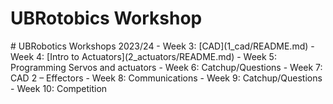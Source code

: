 <h1> UBRotobics Workshop </h1>
# UBRobotics Workshops 2023/24
- Week 3: [CAD](1_cad/README.md)
- Week 4: [Intro to Actuators](2_actuators/README.md)
- Week 5: Programming Servos and actuators
- Week 6: Catchup/Questions
- Week 7: CAD 2 – Effectors
- Week 8: Communications
- Week 9: Catchup/Questions
- Week 10: Competition

